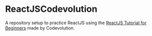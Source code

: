 # ReactJSCodevolution

A repository setup to practice ReactJS using the [ReactJS Tutorial for Beginners](https://www.youtube.com/playlist?list=PLC3y8-rFHvwgg3vaYJgHGnModB54rxOk3&disable_polymer=true) made by Codevolution.
